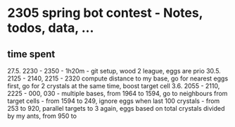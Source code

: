 # 2305 spring bot contest - Notes, todos, data, ...

## time spent
27.5. 2230 - 2350 - 1h20m - git setup, wood 2 league, eggs are prio
30.5. 2125 - 2140, 2215 - 2320 compute distance to my base, go for nearest eggs first, go for 2 crystals at the same time, boost target cell
3.6. 2055 - 2110, 2225 - 000, 030 -  multiple bases, from 1964 to 1594, go to neighbours from target cells - from 1594 to 249, ignore eggs when last 100 crystals - from 253 to 920, parallel targets to 3 again, eggs based on total crystals divided by my ants, from 950 to 


